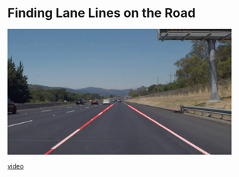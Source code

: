 # **Finding Lane Lines on the Road** 


![snapshot](test_videos_output/video_snap.png)

[video](test_videos_output/solidWhiteRight.mp4)
